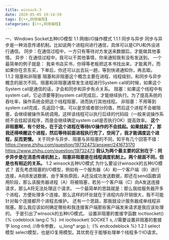 ```yaml
---
title: winsock-3
date: 2020-05-05 19:14:59
tags: [C++,网络编程]
categories: [C++,网络编程]
---
```

一、Windows Socket五种I/O模型
1.1 网络I/O操作模式
1.1.1 同步与异步
同步与异步是一种消息传递机制。比如说两个进程间进行通信，具体可以是CPU和外设进行通信。
同步：在通信过程中，一方只有等待对方发送来数据后，才能做其他事情。
异步：在通信过程中，我可以干其他事情，你来通知我有没有发送到。
一个最简单的例子就是：
我来书店买书，你得等老板把这本书找出来，才能离开。而如果你在京东买，下单后，你还可以出去玩一趟，等到快递通知你，再去取。
1.1.2 阻塞和非阻塞
阻塞和非阻塞这个概念主要在进程、线程级别，和同步与异步概念的层次不同。阻塞和非阻塞通常发生进程进行System call的时候，如果这个System call是通信的话，才会和同步和异步有点关系。
阻塞：如果这个线程中有system call，它必须要等到system call完成后，才能继续执行。为了提高系统的吞吐率，操作系统会把这个线程阻塞，进而执行其他线程。
非阻塞：不用等到system call完成，先返回个值，可以是空或者部分的值，然后这个进程不会被阻塞，会继续被操作系统调用。这样该线程可以执行后续的代码段（一般来说操作系统不会挂起该程序，而是会继续确定system call是否执行OK）提高效率。
**这个非阻塞啊，有个好处，在于这个进程在等待I/O操作的不会挂起。如果挂起了，那我还得唤醒这个进程，然后等待前面进程执行完了，空闲了，我才能调度这个进程，反而更慢。**
关于同步与异步、阻塞与非阻塞的不同，知乎有几个回答不错：
https://www.zhihu.com/question/19732473/answer/241673170
https://www.zhihu.com/question/19732473
**我认为两个最主要的区别在于：同步异步是在消息传递机制上，阻塞非阻塞是在线程调度机制上。两个层面不同，但是也有相近的关系。**
1.2 winsock五种I/O模式
为什么要设计winsock的五种I/O模式？
首先考虑阻塞的I/O模型，例如有一个服务器（A）和一个客户端（B）进行连接，A向B发送数据，由于某些原因，A还没成功发送数据，即还在send函数调用阶段，那么该服务器进程（A）将被阻塞，若另一个客户端（C）向A发送连接请求，那么A将无法处理这个请求。
一个最简单的思路就是：那么我给服务器开多个进程，方便处理多个连接。那么这样的坏处就在于进程内存开销很大，我不可能针对每个连接都开个进程去维护。
还有一个思路，那我就设计服务器成单线程非阻塞。那么我应该如何确定哪些和我连接客户端那些客户端发来请求是我应该处理的。
于是引出了winsock的五种I/O模式。
设置非阻塞的套接字函数
ioctlsocket()
{% codeblock lang:C %}
 int ioctlsocket(
      SOCKET s,             //需要设置非阻塞的套接字
      long cmd,             //命令参数，
      u_long* argp 
); 
{% endcodeblock %}
1.2.1 select模型
select模型，也是IO复用模型。其优势在于能够处理单个线程多个IO请求。


